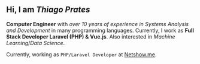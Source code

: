 ## Hi, I am *Thiago Prates*

**Computer Engineer** with _over 10 years of experience in Systems Analysis and Development_ in many programming languages. Currently, I work as **Full Stack Developer Laravel (PHP) & Vue.js**. Also interested in *Machine Learning*/*Data Science*.

Currently, working as `PHP/Laravel Developer` at [Netshow.me](https://netshow.me/).
